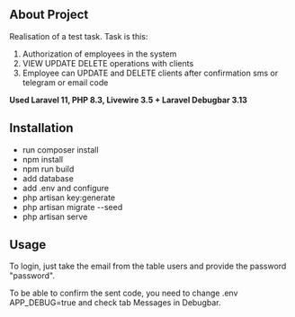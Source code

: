 
## About Project

Realisation of a test task. Task is this:

1) Authorization of employees in the system
2) VIEW UPDATE DELETE operations with clients
3) Employee can UPDATE and DELETE clients after confirmation sms or telegram or email code

**Used Laravel 11, PHP 8.3, Livewire 3.5 + Laravel Debugbar 3.13**

## Installation

- run composer install
- npm install
- npm run build
- add database
- add .env and configure
- php artisan key:generate
- php artisan migrate --seed
- php artisan serve

## Usage

To login, just take the email from the table users and provide the password "password".

To be able to confirm the sent code, you need to change .env APP_DEBUG=true and check tab Messages in Debugbar.
